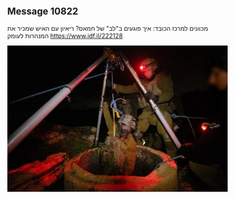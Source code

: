 ## Message 10822

מכוונים למרכז הכובד: 
איך פוגעים ב"לב" של חמאס? ריאיון עם האיש שמכיר את המנהרות לעומק
https://www.idf.il/222128

![Photo](10822/10822_photo.jpg)
